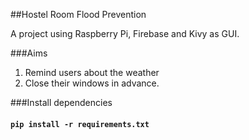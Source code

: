 ##Hostel Room Flood Prevention

A project using Raspberry Pi, Firebase and Kivy as GUI.

###Aims 
1. Remind users about the weather
2. Close their windows in advance.

###Install dependencies
#### `pip install -r requirements.txt`